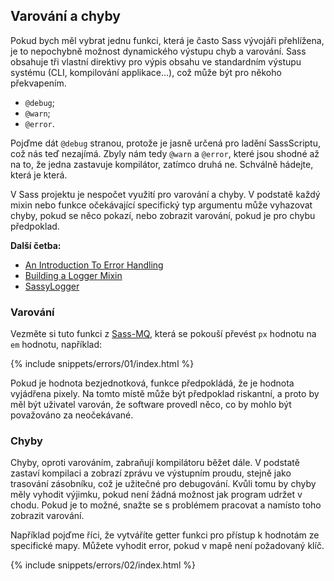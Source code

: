 
## Varování a chyby

Pokud bych měl vybrat jednu funkci, která je často Sass vývojáři přehlížena, je to nepochybně možnost dynamického výstupu chyb a varování. Sass obsahuje tři vlastní direktivy pro výpis obsahu ve standardním výstupu systému (CLI, kompilování applikace…), což může být pro někoho překvapením.

* `@debug`;
* `@warn`;
* `@error`.

Pojďme dát `@debug` stranou, protože je jasně určená pro ladění SassScriptu, což nás teď nezajímá. Zbyly nám tedy `@warn` a `@error`, které jsou shodné až na to, že jedna zastavuje kompilátor, zatímco druhá ne. Schválně hádejte, která je která.

V Sass projektu je nespočet využití pro varování a chyby. V podstatě každý mixin nebo funkce očekávající specifický typ argumentu může vyhazovat chyby, pokud se něco pokazí, nebo zobrazit varování, pokud je pro chybu předpoklad.

**Další četba:**

* [An Introduction To Error Handling](https://webdesign.tutsplus.com/tutorials/an-introduction-to-error-handling-in-sass--cms-19996)
* [Building a Logger Mixin](https://webdesign.tutsplus.com/tutorials/building-a-logger-mixin-in-sass--cms-22070)
* [SassyLogger](https://github.com/KittyGiraudel/SassyLogger)

### Varování

Vezměte si tuto funkci z [Sass-MQ](https://github.com/sass-mq/sass-mq), která se pokouší převést `px` hodnotu na `em` hodnotu, například:

{% include snippets/errors/01/index.html %}

Pokud je hodnota bezjednotková, funkce předpokládá, že je hodnota vyjádřena pixely. Na tomto místě může být předpoklad riskantní, a proto by měl být uživatel varován, že software provedl něco, co by mohlo být považováno za neočekávané.

### Chyby

Chyby, oproti varováním, zabraňují kompilátoru běžet dále. V podstatě zastaví kompilaci a zobrazí zprávu ve výstupním proudu, stejně jako trasování zásobníku, což je užitečné pro debugování. Kvůli tomu by chyby měly vyhodit výjimku, pokud není žádná možnost jak program udržet v chodu. Pokud je to možné, snažte se s problémem pracovat a namísto toho zobrazit varování.

Například pojďme říci, že vytváříte getter funkci pro přístup k hodnotám ze specifické mapy. Můžete vyhodit error, pokud v mapě není požadovaný klíč.

{% include snippets/errors/02/index.html %}
